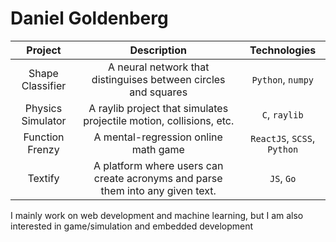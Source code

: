 # Daniel Goldenberg

| Project            | Description  | Technologies |
| :-----------:      | :----------: | :----------: |
| Shape Classifier   | A neural network that distinguises between circles and squares | `Python`, `numpy` |
| Physics Simulator  | A raylib project that simulates projectile motion, collisions, etc. | `C`, `raylib` |
| Function Frenzy    | A mental-regression online math game | `ReactJS`, `SCSS`, `Python` |
| Textify            | A platform where users can create acronyms and parse them into any given text. | `JS`, `Go` |

I mainly work on web development and machine learning, but I am also interested in game/simulation and embedded development
